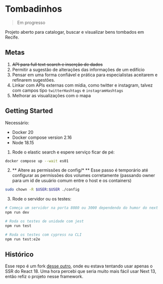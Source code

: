 # Tombadinhos

> Em progresso

Projeto aberto para catalogar, buscar e visualizar bens tombados em Recife.

## Metas

1. ~~API para full text search e inserção de dados~~
2. Permitir a sugestão de alterações das informações de um edifício
3. Pensar em uma forma confiável e prática para especialistas aceitarem
   e refinarem sugestões.
4. Linkar com APIs externas com mídia, como twitter e instagram, talvez
   com campos tipo `twitterHashtags` e `instagramHashtags`
5. Melhorar as visualizações com o mapa

## Getting Started

Necessário:
- Docker 20
- Docker compose version 2.16
- Node 18.15

1. Rode o elastic search e espere serviço ficar de pé:

```bash
docker compose up --wait es01
```

2. ** Altere as permissões de config/* **
Esse passo é temporário até configurar as permissões dos volumes corretamente (passando owner
para um id de usuário comum entre o host e os containers)

```bash
sudo chown -R $USER:$USER ./config
```


3. Rode o servidor ou os testes:

```bash
# Começa um servidor na porta 8080 ou 3000 dependendo do humor do next
npm run dev
```

```bash
# Roda os testes de unidade com jest
npm run test
```

```bash
# Roda os testes com cypress na CLI
npm run test:e2e
```


## Histórico

Esse repo é um fork [desse outro](https://github.com/vitorcodesalittle/atlas), onde eu estava tentando usar apenas o SSR do React 18.
Uma hora percebi que seria muito mais fácil usar Next 13, então refiz o projeto nesse framework.
